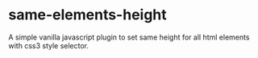 # same-elements-height
A simple vanilla javascript plugin to set same height for all html elements with css3 style selector.
